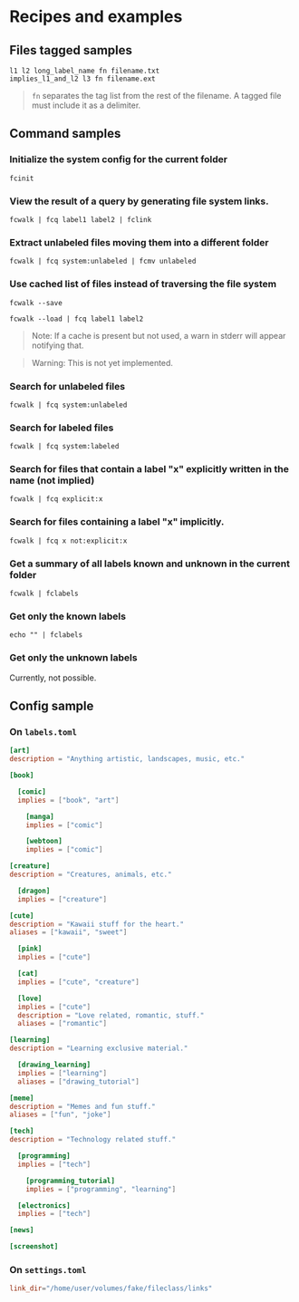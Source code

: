 # Recipes and examples

## Files tagged samples

```
l1 l2 long_label_name fn filename.txt
implies_l1_and_l2 l3 fn filename.ext
```

> ` fn ` separates the tag list from the rest of the filename.
> A tagged file must include it as a delimiter.

## Command samples

### Initialize the system config for the current folder

```
fcinit
```

### View the result of a query by generating file system links.

```
fcwalk | fcq label1 label2 | fclink
```

### Extract unlabeled files moving them into a different folder

```
fcwalk | fcq system:unlabeled | fcmv unlabeled
```

### Use cached list of files instead of traversing the file system

```
fcwalk --save
```

```
fcwalk --load | fcq label1 label2
```

> Note: If a cache is present but not used, a warn in stderr will appear
> notifying that.

> Warning: This is not yet implemented.

### Search for unlabeled files

```
fcwalk | fcq system:unlabeled
```

### Search for labeled files

```
fcwalk | fcq system:labeled
```

### Search for files that contain a label "x" explicitly written in the name (not implied)

```
fcwalk | fcq explicit:x
```

### Search for files containing a label "x" implicitly.

```
fcwalk | fcq x not:explicit:x
```


### Get a summary of all labels known and unknown in the current folder

```
fcwalk | fclabels
```

### Get only the known labels

```
echo "" | fclabels
```

### Get only the unknown labels

Currently, not possible.

## Config sample

### On `labels.toml`

```toml
[art]
description = "Anything artistic, landscapes, music, etc."

[book]

  [comic]
  implies = ["book", "art"]

    [manga]
    implies = ["comic"]

    [webtoon]
    implies = ["comic"]

[creature]
description = "Creatures, animals, etc."

  [dragon]
  implies = ["creature"]

[cute]
description = "Kawaii stuff for the heart."
aliases = ["kawaii", "sweet"]

  [pink]
  implies = ["cute"]

  [cat]
  implies = ["cute", "creature"]

  [love]
  implies = ["cute"]
  description = "Love related, romantic, stuff."
  aliases = ["romantic"]

[learning]
description = "Learning exclusive material."

  [drawing_learning]
  implies = ["learning"]
  aliases = ["drawing_tutorial"]

[meme]
description = "Memes and fun stuff."
aliases = ["fun", "joke"]

[tech]
description = "Technology related stuff."

  [programming]
  implies = ["tech"]

    [programming_tutorial]
    implies = ["programming", "learning"]

  [electronics]
  implies = ["tech"]

[news]

[screenshot]
```

### On `settings.toml`

```toml
link_dir="/home/user/volumes/fake/fileclass/links"
```